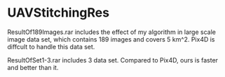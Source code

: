 # UAVStitchingRes

ResultOf189Images.rar includes the effect of my algorithm in large scale image data set, which contains 189 images and covers 5 km^2. Pix4D is diffcult to handle this data set.

ResultOfSet1-3.rar includes 3 data set. Compared to Pix4D, ours is faster and better than it.
